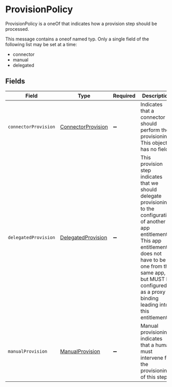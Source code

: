 # ProvisionPolicy

 ProvisionPolicy is a oneOf that indicates how a provision step should be processed.


This message contains a oneof named typ. Only a single field of the following list may be set at a time:
  - connector
  - manual
  - delegated



## Fields

| Field                                                                                                                                                                                                                                                          | Type                                                                                                                                                                                                                                                           | Required                                                                                                                                                                                                                                                       | Description                                                                                                                                                                                                                                                    |
| -------------------------------------------------------------------------------------------------------------------------------------------------------------------------------------------------------------------------------------------------------------- | -------------------------------------------------------------------------------------------------------------------------------------------------------------------------------------------------------------------------------------------------------------- | -------------------------------------------------------------------------------------------------------------------------------------------------------------------------------------------------------------------------------------------------------------- | -------------------------------------------------------------------------------------------------------------------------------------------------------------------------------------------------------------------------------------------------------------- |
| `connectorProvision`                                                                                                                                                                                                                                           | [ConnectorProvision](../../models/shared/connectorprovision.md)                                                                                                                                                                                                | :heavy_minus_sign:                                                                                                                                                                                                                                             |  Indicates that a connector should perform the provisioning. This object has no fields.<br/>                                                                                                                                                                   |
| `delegatedProvision`                                                                                                                                                                                                                                           | [DelegatedProvision](../../models/shared/delegatedprovision.md)                                                                                                                                                                                                | :heavy_minus_sign:                                                                                                                                                                                                                                             |  This provision step indicates that we should delegate provisioning to the configuration of another app entitlement. This app entitlement does not have to be one from the same app, but MUST be configured as a proxy binding leading into this entitlement.<br/> |
| `manualProvision`                                                                                                                                                                                                                                              | [ManualProvision](../../models/shared/manualprovision.md)                                                                                                                                                                                                      | :heavy_minus_sign:                                                                                                                                                                                                                                             |  Manual provisioning indicates that a human must intervene for the provisioning of this step.<br/>                                                                                                                                                             |